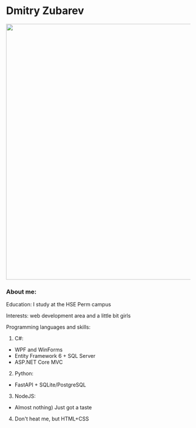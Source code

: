 <h1>Dmitry Zubarev</h1>
<div align="center">
  <img src="https://media.giphy.com/media/xFkgeu7dhfgqqxJqmj/giphy.gif" width="700"/>
</div>

<h3>About me:</h3>
Education: I study at the HSE Perm campus

Interests: web development area and a little bit girls

Programming languages and skills:
1) C#:
- WPF and WinForms
- Entity Framework 6 + SQL Server
- ASP.NET Core MVC
2) Python:
- FastAPI + SQLite/PostgreSQL
3) NodeJS:
- Almost nothing) Just got a taste
4) Don't heat me, but HTML+CSS
